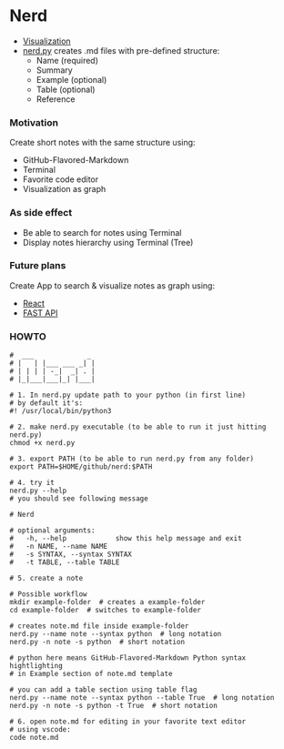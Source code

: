 # Nerd
* [Visualization](https://mykytapavlov.github.io/nerd/) 
* [nerd.py](nerd.py) creates .md files with pre-defined structure:
    * Name (required)
    * Summary
    * Example (optional)
    * Table (optional)
    * Reference

### Motivation
Create short notes with the same structure using:
* GitHub-Flavored-Markdown
* Terminal
* Favorite code editor
* Visualization as graph

### As side effect
* Be able to search for notes using Terminal
* Display notes hierarchy using Terminal (Tree)

### Future plans
Create App to search & visualize notes as graph using:
* [React](https://reactjs.org/)
* [FAST API](https://fastapi.tiangolo.com/)

### HOWTO
```shell
#  ___             _
# |   | |___ ___ _| |
# | | | | -_|  _| . |
# |_|___|___|_| |___|

# 1. In nerd.py update path to your python (in first line)
# by default it's:
#! /usr/local/bin/python3

# 2. make nerd.py executable (to be able to run it just hitting nerd.py)
chmod +x nerd.py

# 3. export PATH (to be able to run nerd.py from any folder)
export PATH=$HOME/github/nerd:$PATH

# 4. try it
nerd.py --help
# you should see following message

# Nerd

# optional arguments:
#   -h, --help            show this help message and exit
#   -n NAME, --name NAME
#   -s SYNTAX, --syntax SYNTAX
#   -t TABLE, --table TABLE

# 5. create a note

# Possible workflow
mkdir example-folder  # creates a example-folder 
cd example-folder  # switches to example-folder

# creates note.md file inside example-folder
nerd.py --name note --syntax python  # long notation
nerd.py -n note -s python  # short notation

# python here means GitHub-Flavored-Markdown Python syntax hightlighting
# in Example section of note.md template

# you can add a table section using table flag
nerd.py --name note --syntax python --table True  # long notation
nerd.py -n note -s python -t True  # short notation

# 6. open note.md for editing in your favorite text editor
# using vscode:
code note.md
```